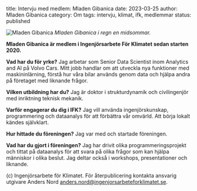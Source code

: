 title: Intervju med medlem: Mladen Gibanica
date: 2023-03-25
author: Mladen Gibanica
category: Om
tags: intervju, klimat, ifk, medlemmar
status: published

<div class="post-image-left">
    <img alt="Mladen Gibanica"
    src="https://avatars.githubusercontent.com/u/11275336?v=4" />
    <em>Mladen Gibanica i regn en midsommar.</em>
</div>

**Mladen Gibanica är medlem i Ingenjörsarbete För Klimatet sedan starten 2020.**

**Vad har du för yrke?**
Jag arbetar som Senior Data Scientist inom Analytics and AI på Volvo Cars.
Mitt jobb handlar om att utveckla nya funktioner med maskininlärning, förstå hur
våra bilar används genom data och hjälpa andra på företaget med liknande frågor.

**Vilken utbildning har du?**
Jag är doktor i strukturdynamik och civilingenjör med inriktning teknisk mekanik.

**Varför engagerar du dig i IFK?**
Jag vill använda ingenjörskunskap, programmering och dataanalys för att förbättra
vår omvärld. Att börja lokalt kändes självklart.

**Hur hittade du föreningen?**
Jag var med och startade föreningen.

**Vad har du gjort i föreningen?**
Jag har drivit olika programmeringsprojekt och tittat på dataanalys för att svara
på olika frågor som kan hjälpa människor i olika beslut. Jag deltar också i
workshops, presentationer och liknande.

(c) Ingenjörsarbete för Klimatet. För återpublicering kontakta ansvarig utgivare
Anders Nord [anders.nord@ingenjorsarbeteforklimatet.se](mailto:anders.nord@ingenjorsarbeteforklimatet.se).
